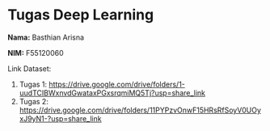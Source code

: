 # Tugas Deep Learning
**Nama:** Basthian Arisna

**NIM:** F55120060

Link Dataset:
1. Tugas 1: https://drive.google.com/drive/folders/1-uudTCIBWxnvdGwataxPGxsrqmiMQ5Tj?usp=share_link
2. Tugas 2: https://drive.google.com/drive/folders/11PYPzvOnwF15HRsRfSoyV0UOyxJ9yN1-?usp=share_link
